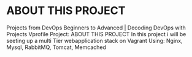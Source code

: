 # ABOUT THIS PROJECT
 Projects from DevOps Beginners to Advanced | Decoding DevOps with Projects
Vprofile Project: 
ABOUT THIS PROJECT
In this project i will be seeting up a multi Tier webapplication stack on Vagrant Using:
Nginx, Mysql, RabbitMQ, Tomcat, Memcached
